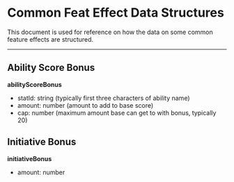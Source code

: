 # Common Feat Effect Data Structures

This document is used for reference on how the data on some common feature effects are structured.

---

## Ability Score Bonus
**abilityScoreBonus**
- statId: string (typically first three characters of ability name)
- amount: number (amount to add to base score)
- cap: number (maximum amount base can get to with bonus, typically 20)

## Initiative Bonus
**initiativeBonus**
- amount: number